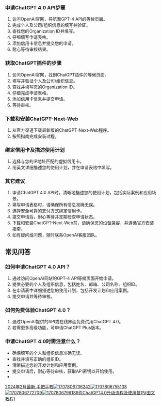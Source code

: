 ### 申请ChatGPT 4.0 API步骤

1. 访问OpenAI官网，导航至GPT-4 API的等候页面。
2. 完成个人及公司/组织信息的填写并验证。
3. 查找您的Organization ID并填写。
4. 仔细填写申请表格。
5. 添加信用卡信息并提交您的申请。
6. 耐心等待审核结果。

### 获取ChatGPT插件的步骤

1. 访问OpenAI官网，找到ChatGPT插件的等候页面。
2. 填写并验证个人及公司/组织信息。
3. 查找并填写您的Organization ID。
4. 仔细完成申请表格。
5. 添加信用卡信息并提交申请。
6. 等待审核。

### 下载和安装ChatGPT-Next-Web

1. 从官方渠道下载最新版的ChatGPT-Next-Web程序。
2. 按照指南完成安装过程。

### 绑定信用卡及描述使用计划

1. 选择与您的IP地址匹配的虚拟信用卡。
2. 用英文详细描述您的使用计划，并在申请表格中填写。

### 其它建议

1. 申请ChatGPT 4.0 API时，清晰地描述您的使用计划，包括实际案例和应用场景。
2. 填写申请表格时，请确保所有信息准确无误。
3. 选择安全可靠的支付方式绑定信用卡。
4. 提交申请后，耐心等待并定期检查申请状态。
5. 下载和安装ChatGPT-Next-Web前，请确保您的设备兼容，并遵循官方安装指南。
6. 如有疑问或问题，随时联系OpenAI客服团队。

## 常见问答

### 如何申请ChatGPT 4.0 API？

1. 通过访问OpenAI网站的GPT-4 API等候页面开始申请。
2. 提供必要的个人及组织信息，包括姓名、邮箱、公司名称、组织ID。
3. 在申请表中详细描述您的使用计划，包括开发计划和应用案例。
4. 提交申请并等待审核。

### 如何免费体验ChatGPT 4.0？

1. 通过OpenAI提供的API或在线界面免费试用ChatGPT 4.0。
2. 若需更多高级功能，可申请ChatGPT Plus版本。

### 申请ChatGPT 4.0时需注意什么？

* 确保填写的个人和组织信息准确无误。
* 查找并填写正确的组织ID。
* 清晰描述您的开发计划和应用案例。
* 提交申请后，耐心等待审核，获取API密钥以开始使用。
* 

[2024年2月最新,手把手教![1707806736242](https://chatd.oss-us-east-1.aliyuncs.com/img2/202402131503145.png)![1707806755138](https://chatd.oss-us-east-1.aliyuncs.com/img2/202402131503165.png)![1707806772709](https://chatd.oss-us-east-1.aliyuncs.com/img2/202402131503158.png)![1707806796189](https://chatd.oss-us-east-1.aliyuncs.com/img2/202402131503182.png)你ChatGPT4.0升级流程及使用技巧(图文教程) ](https://shunqiziran12335.github.io/chat/)
